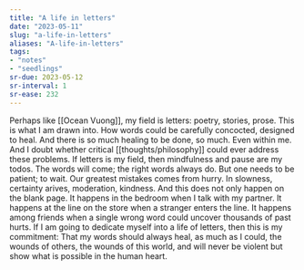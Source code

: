```yaml
---
title: "A life in letters"
date: "2023-05-11"
slug: "a-life-in-letters"
aliases: "A-life-in-letters"
tags:
- "notes"
- "seedlings"
sr-due: 2023-05-12
sr-interval: 1
sr-ease: 232
---
```


Perhaps like [[Ocean Vuong]], my field is letters: poetry, stories, prose. This is what I am drawn into. How words could be carefully concocted, designed to heal. And there is so much healing to be done, so much. Even within me. And I doubt whether critical [[thoughts/philosophy]] could ever address these problems. If letters is my field, then mindfulness and pause are my todos. The words will come; the right words always do. But one needs to be patient; to wait. Our greatest mistakes comes from hurry. In slowness, certainty arives, moderation, kindness. And this does not only happen on the blank page. It happens in the bedroom when I talk with my partner. It happens at the line on the store when a stranger enters the line. It happens among friends when a single wrong word could uncover thousands of past hurts. If I am going to dedicate myself into a life of letters, then this is my commitment: That my words should always heal, as much as I could, the wounds of others, the wounds of this world, and will never be violent but show what is possible in the human heart.